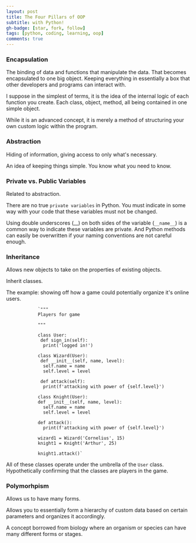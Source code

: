 ```yaml
---
layout: post
title: The Four Pillars of OOP
subtitle: with Python!
gh-badge: [star, fork, follow]
tags: [python, coding, learning, oop]
comments: true
---
```


### Encapsulation

The binding of data and functions that manipulate the data. That becomes encapsulated to one big object. Keeping everything in essentially a box that other developers and programs can interact with.

I suppose in the simplest of terms, it is the idea of the internal logic of each function you create. Each class, object, method, all being contained in one simple object.

While it is an advanced concept, it is merely a method of structuring your own custom logic within the program.

### Abstraction

Hiding of information, giving access to only what's necessary.

An idea of keeping things simple. You know what you need to know.

### Private vs. Public Variables

Related to abstraction.

There are no true `private variables` in Python. You must indicate in some way with your code that these variables must not be changed.

Using double underscores (__) on both sides of the variable (`__name__`) is a common way to indicate these variables are private. And Python methods can easily be overwritten if your naming conventions are not careful enough.

### Inheritance

Allows new objects to take on the properties of existing objects.

Inherit classes.

The example: showing off how a game could potentially organize it's online users.

                `"""
                Players for game

                """

                class User:
                 def sign_in(self):
                  print('logged in!')

                class Wizard(User):
                 def __init__(self, name, level):
                  self.name = name
                  self.level = level

                 def attack(self):
                  print(f'attacking with power of {self.level}')

                class Knight(User):
                def __init__(self, name, level):
                  self.name = name
                  self.level = level

                def attack():
                  print(f'attacking with power of {self.level}')

                wizard1 = Wizard('Cornelius', 15)
                knight1 = Knight('Arthur', 25)

                knight1.attack()`

All of these classes operate under the umbrella of the `User` class. Hypothetically confirming that the classes are players in the game.

### Polymorhpism

Allows us to have many forms.

Allows you to essentially form a hierarchy of custom data based on certain parameters and organizes it accordingly.

A concept borrowed from biology where an organism or species can have many different forms or stages.
